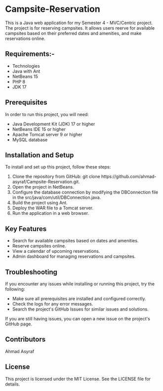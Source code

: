 # Campsite-Reservation
This is a Java web application for my Semester 4 - MVC/Centric project. The project is for reserving campsites. It allows users reerve for available campsites based on their preferred dates and amenities, and make reservations online.

<h2>Requirements:-</h2>
<ul>
  <li> Technologies </li>
  <li> Java with Ant </li>
  <li> NetBeans 15 </li>
  <li> PHP 8 </li>
  <li> JDK 17 </li>
</ul>

<h2>Prerequisites</h2>
In order to run this project, you will need:

<ul>
  <li> Java Development Kit (JDK) 17 or higher </li>
  <li> NetBeans IDE 15 or higher </li>
  <li> Apache Tomcat server 9 or higher </li>
  <li> MySQL database </li>
</ul>

<h2>Installation and Setup</h2>
To install and set up this project, follow these steps:

<ol>
  <li> Clone the repository from GitHub: git clone https://github.com/ahmad-asyraf/Campsite-Reservation.git. </li>
  <li> Open the project in NetBeans. </li>
  <li> Configure the database connection by modifying the DBConnection file in the src/java/com/util/DBConnection.java. </li>
  <li> Build the project using Ant. </li>
  <li> Deploy the WAR file to a Tomcat server. </li>
  <li> Run the application in a web browser. </li>
</ol>

<h2>Key Features</h2>
<ul>
  <li> Search for available campsites based on dates and amenities. </li>
  <li> Reserve campsites online. </li>
  <li> View a calendar of upcoming reservations. </li>
  <li> Admin dashboard for managing reservations and campsites. </li>
</ul>

<h2>Troubleshooting</h2>
If you encounter any issues while installing or running this project, try the following:

<ul>
  <li> Make sure all prerequisites are installed and configured correctly. </li>
  <li> Check the logs for any error messages. </li>
  <li> Search the project's GitHub Issues for similar issues and solutions. </li>
</ul>

If you are still having issues, you can open a new issue on the project's GitHub page.

<h2>Contributors</h2>
Ahmad Asyraf

<h2>License</h2>
This project is licensed under the MIT License. See the LICENSE file for details.
